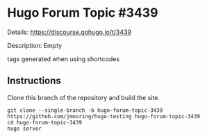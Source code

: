 # Hugo Forum Topic #3439

Details: <https://discourse.gohugo.io/t/3439>

Description: Empty <p> </p> tags generated when using shortcodes

## Instructions

Clone this branch of the repository and build the site.

```text
git clone --single-branch -b hugo-forum-topic-3439 https://github.com/jmooring/hugo-testing hugo-forum-topic-3439
cd hugo-forum-topic-3439
hugo server
```
